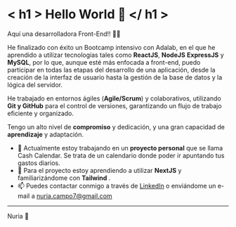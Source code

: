 # < h1 > Hello World 👋 </ h1 >

Aquí una desarrolladora Front-End!! 👩‍💻

He finalizado con éxito un Bootcamp intensivo con Adalab, en el que he aprendido a utilizar tecnologías tales como **ReactJS**, **NodeJS** **ExpressJS** y **MySQL**, por lo que, aunque esté más enfocada a front-end, puedo participar en todas las etapas del desarrollo de una aplicación, desde la creación de la interfaz de usuario hasta la gestión de la base de datos y la lógica del servidor.

He trabajado en entornos ágiles (**Agile/Scrum**) y colaborativos, utilizando **Git y GitHub** para el control de versiones, garantizando un flujo de trabajo eficiente y organizado.

Tengo un alto nivel de **compromiso** y dedicación, y una gran capacidad de **aprendizaje** y adaptación.

- 🔭 Actualmente estoy trabajando en un **proyecto personal** que se llama Cash Calendar. Se trata de un calendario donde poder ir apuntando tus gastos diarios.
- 🌱 Para el proyecto estoy aprendiendo a utilizar **NextJS** y familiarizándome con **Tailwind** . 
- 📫 Puedes contactar conmigo a través de [LinkedIn](https://www.linkedin.com/in/nuria-8890-cd) o enviándome un e-mail a nuria.campo7@gmail.com

---
Nuria 🐜
  
<!--
- 👯 Busco colaborar en
- 🤔 Busco ayuda con
- 💬 Pregúntame sobre
- 😄 Pronouns:
- ⚡ Dato curioso:
- 🔭 Trabajando en
- 🌱 Profundizando
- 📫 Contacto
-->
